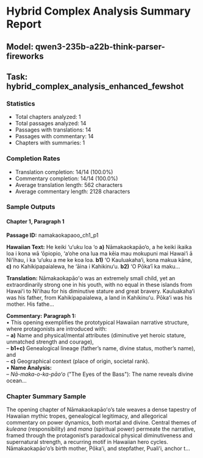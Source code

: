 # Hybrid Complex Analysis Summary Report
## Model: qwen3-235b-a22b-think-parser-fireworks
## Task: hybrid_complex_analysis_enhanced_fewshot

### Statistics
- Total chapters analyzed: 1
- Total passages analyzed: 14
- Passages with translations: 14
- Passages with commentary: 14
- Chapters with summaries: 1

### Completion Rates
- Translation completion: 14/14 (100.0%)
- Commentary completion: 14/14 (100.0%)
- Average translation length: 562 characters
- Average commentary length: 2128 characters

### Sample Outputs

#### Chapter 1, Paragraph 1
**Passage ID:** namakaokapaoo_ch1_p1

**Hawaiian Text:**
He keiki ‘u‘uku loa ‘o **a)** Nāmakaokapāo‘o, a he  keiki ikaika loa i kona wā ‘ōpiopio, ‘a‘ohe ona lua  ma kēia mau mokupuni mai Hawai‘i ā Ni‘ihau, i ka  ‘u‘uku a me ke koa loa. **b1)** ‘O Kauluakaha‘i, kona   makua kāne, **c)** no Kahikipapaialewa, he ‘āina i  Kahikinu‘u. **b2)** ‘O Pōka‘ī ka maku...

**Translation:**
Nāmakaokapāoʻo was an extremely small child, yet an extraordinarily strong one in his youth, with no equal in these islands from Hawaiʻi to Niʻihau for his diminutive stature and great bravery. Kauluakahaʻi was his father, from Kahikipapaialewa, a land in Kahikinuʻu. Pōkaʻi was his mother. His fathe...

**Commentary:**
**Paragraph 1:**  
• This opening exemplifies the prototypical Hawaiian narrative structure, where protagonists are introduced with:  
– **a)** Name and physical/mental attributes (diminutive yet heroic stature, unmatched strength and courage),  
– **b1+c)** Genealogical lineage (father’s name, divine status, mother’s name), and  
– **c)** Geographical context (place of origin, societal rank).  
• **Name Analysis:**  
– *Nā-maka-o-ka-pāoʻo* ("The Eyes of the Bass"): The name reveals divine ocean...

### Chapter Summary Sample
The opening chapter of Nāmakaokapāoʻo’s tale weaves a dense tapestry of Hawaiian mythic tropes, genealogical legitimacy, and allegorical commentary on power dynamics, both mortal and divine. Central themes of *kuleana* (responsibility) and *mana* (spiritual power) permeate the narrative, framed through the protagonist’s paradoxical physical diminutiveness and supernatural strength, a recurring motif in Hawaiian hero cycles. Nāmakaokapāoʻo’s birth mother, Pōkaʻi, and stepfather, Pualiʻi, anchor t...